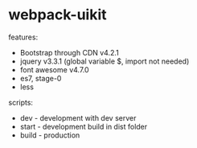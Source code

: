 # webpack-uikit

features:
- Bootstrap through CDN v4.2.1
- jquery v3.3.1 (global variable $, import not needed)
- font awesome v4.7.0
- es7, stage-0
- less


scripts:
- dev - development with dev server
- start - development build in dist folder
- build - production
